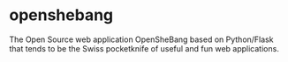 # openshebang
The Open Source web application OpenSheBang based on Python/Flask that tends to be the Swiss pocketknife of useful and fun web applications.
